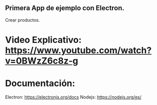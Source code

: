 ## Primera App de ejemplo con Electron.
Crear productos.

# Video Explicativo: https://www.youtube.com/watch?v=0BWzZ6c8z-g
# Documentación:
Electron: https://electronjs.org/docs
Nodejs: https://nodejs.org/es/

